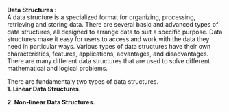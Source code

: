 **Data Structures :**  
A data structure is a specialized format for organizing, processing, retrieving and storing data. There are several basic and advanced types of data structures, all designed to arrange data to suit a specific purpose. Data structures make it easy for users to access and work with the data they need in particular ways. Various types of data structures have their own characteristics, features, applications, advantages, and disadvantages. There are many different data structures that are used to solve different mathematical and logical problems.   

There are fundamentaly two types of data structures.  
**1. Linear Data Structures.**  

**2. Non-linear Data Structures.**  


